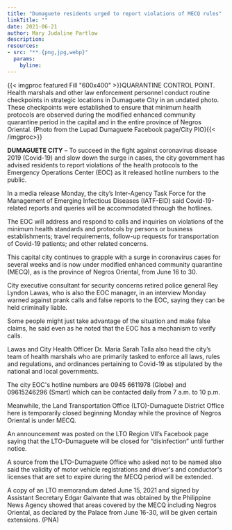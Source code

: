 ```yaml
---
title: "Dumaguete residents urged to report violations of MECQ rules"
linkTitle: ""
date: 2021-06-21
author: Mary Judaline Partlow
description:
resources:
- src: "**.{png,jpg,webp}"
  params:
    byline: 
---
```

{{< imgproc featured Fill "600x400" >}}QUARANTINE CONTROL POINT. Health marshals and other law enforcement personnel conduct routine checkpoints in strategic locations in Dumaguete City in an undated photo. These checkpoints were established to ensure that minimum health protocols are observed during the modified enhanced community quarantine period in the capital and in the entire province of Negros Oriental. (Photo from the Lupad Dumaguete Facebook page/City PIO){{< /imgproc>}}

**DUMAGUETE CITY** –  To succeed in the fight against coronavirus disease 2019 (Covid-19) and slow down the surge in cases, the city government has advised residents to report violations of the health protocols to the Emergency Operations Center (EOC) as it released hotline numbers to the public.

In a media release Monday, the city’s Inter-Agency Task Force for the Management of Emerging Infectious Diseases (IATF-EID) said Covid-19-related reports and queries will be accommodated through the hotlines.

The EOC will address and respond to calls and inquiries on violations of the minimum health standards and protocols by persons or business establishments; travel requirements, follow-up requests for transportation of Covid-19 patients; and other related concerns.

This capital city continues to grapple with a surge in coronavirus cases for several weeks and is now under modified enhanced community quarantine (MECQ), as is the province of Negros Oriental, from June 16 to 30.

City executive consultant for security concerns retired police general Rey Lyndon Lawas, who is also the EOC manager, in an interview Monday warned against prank calls and false reports to the EOC, saying they can be held criminally liable.

Some people might just take advantage of the situation and make false claims, he said even as he noted that the EOC has a mechanism to verify calls.

Lawas and City Health Officer Dr. Maria Sarah Talla also head the city’s team of health marshals who are primarily tasked to enforce all laws, rules and regulations, and ordinances pertaining to Covid-19 as stipulated by the national and local governments.

The city EOC's hotline numbers are 0945 6611978 (Globe) and 09615246296 (Smart) which can be contacted daily from 7 a.m. to 10 p.m.

Meanwhile, the Land Transportation Office (LTO)-Dumaguete District Office here is temporarily closed beginning Monday while the province of Negros Oriental is under MECQ.

An announcement was posted on the LTO Region VII’s Facebook page saying that the LTO-Dumaguete will be closed for “disinfection” until further notice.

A source from the LTO-Dumaguete Office who asked not to be named also said the validity of motor vehicle registrations and driver's and conductor's licenses that are set to expire during the MECQ period will be extended.

A copy of an LTO memorandum dated June 15, 2021 and signed by Assistant Secretary Edgar Galvante that was obtained by the Philippine News Agency showed that areas covered by the MECQ including Negros Oriental, as declared by the Palace from June 16-30, will be given certain extensions. (PNA)